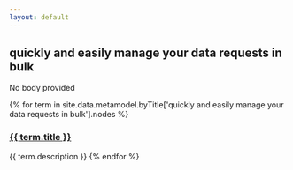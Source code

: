 ```yaml
---
layout: default
---
```

<style>
.initial-content {
  padding-left:5%;
  padding-right:25px;
}
</style>

## quickly and easily manage your data requests in bulk

No body provided

{% for term in site.data.metamodel.byTitle['quickly and easily manage your data requests in bulk'].nodes %}
### <a href='/_pages/embed?t={{ term.title }}'>{{ term.title }}</a>

{{ term.description }}
{% endfor %}
